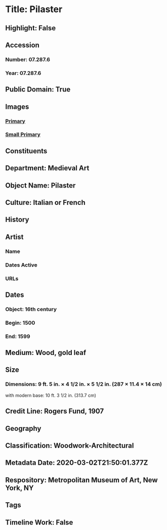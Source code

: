 # Title: Pilaster
## Highlight: False
## Accession
### Number: 07.287.6
### Year: 07.287.6
## Public Domain: True
## Images
### [Primary](https://images.metmuseum.org/CRDImages/md/original/3117.jpg)
### [Small Primary](https://images.metmuseum.org/CRDImages/md/web-large/3117.jpg)
## Constituents
## Department: Medieval Art
## Object Name: Pilaster
## Culture: Italian or French
## History
## Artist
### Name
### Dates Active
### URLs
## Dates
### Object: 16th century
### Begin: 1500
### End: 1599
## Medium: Wood, gold leaf
## Size
### Dimensions: 9 ft. 5 in. × 4 1/2 in. × 5 1/2 in. (287 × 11.4 × 14 cm)
with modern base: 10 ft. 3 1/2 in. (313.7 cm)
## Credit Line: Rogers Fund, 1907
## Geography
## Classification: Woodwork-Architectural
## Metadata Date: 2020-03-02T21:50:01.377Z
## Respository: Metropolitan Museum of Art, New York, NY
## Tags
## Timeline Work: False